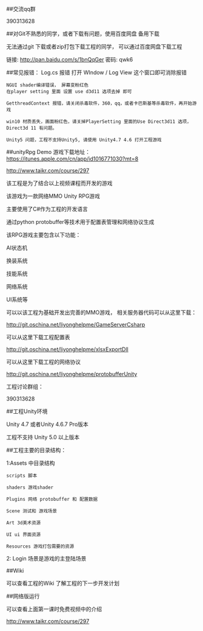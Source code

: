 ##交流qq群

390313628


##对Git不熟悉的同学，或者下载有问题，使用百度网盘 备用下载

无法通过git 下载或者zip打包下载工程的同学， 可以通过百度网盘下载工程

链接: http://pan.baidu.com/s/1bnQqGer 密码: qwk6


##常见报错：
    Log.cs 报错
    打开 WIndow / Log View 这个窗口即可消除报错

    NGUI shader编译错误， 屏幕变粉红色
    在player setting 里面 设置 use d3d11 选项去掉 即可

    GetthreadContext 报错，请关闭杀毒软件，360，qq，或者卡巴斯基等杀毒软件，再开始游戏

    win10 材质丢失，画面粉红色，请关掉PlayerSetting 里面的Use Direct3d11 选项，Direct3d 11 有问题。

    Unity5 问题，工程不支持Unity5, 请使用 Unity4.7 4.6 打开工程游戏


##unityRpg
Demo 游戏下载地址：
https://itunes.apple.com/cn/app/id1016771030?mt=8


http://www.taikr.com/course/297

该工程是为了结合以上视频课程而开发的游戏

该游戏为一款网络MMO Unity RPG游戏

主要使用了C#作为工程的开发语言

通过python protobuffer等技术用于配置表管理和网络协议生成

该RPG游戏主要包含以下功能：

AI状态机

换装系统

技能系统

网络系统

UI系统等

可以以该工程为基础开发出完善的MMO游戏， 相关服务器代码可以从这里下载：

http://git.oschina.net/liyonghelpme/GameServerCsharp

可以从这里下载工程配置表

http://git.oschina.net/liyonghelpme/xlsxExportDll

可以从这里下载工程的网络协议

http://git.oschina.net/liyonghelpme/protobufferUnity

工程讨论群组：

390313628

##工程Unity环境

Unity 4.7 或者Unity 4.6.7  Pro版本

工程不支持 Unity 5.0 以上版本


##工程主要的目录结构：

1:Assets 中目录结构

    scripts 脚本

    shaders 游戏shader

    Plugins 网络 protobuffer 和 配置数据

    Scene 测试和 游戏场景

    Art 3d美术资源

    UI ui 界面资源

    Resources 游戏打包需要的资源

2: Login 场景是游戏的主登陆场景

##Wiki

可以查看工程的Wiki 了解工程的下一步开发计划



##网络版运行

可以查看上面第一课时免费视频中的介绍

http://www.taikr.com/course/297